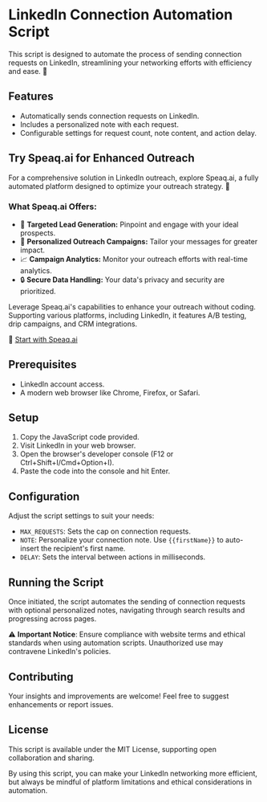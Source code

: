 # LinkedIn Connection Automation Script

This script is designed to automate the process of sending connection requests on LinkedIn, streamlining your networking efforts with efficiency and ease. 🚀

## Features
- Automatically sends connection requests on LinkedIn.
- Includes a personalized note with each request.
- Configurable settings for request count, note content, and action delay.

## Try Speaq.ai for Enhanced Outreach
For a comprehensive solution in LinkedIn outreach, explore Speaq.ai, a fully automated platform designed to optimize your outreach strategy. 🌟

### What Speaq.ai Offers:
- 🎯 **Targeted Lead Generation:** Pinpoint and engage with your ideal prospects.
- 📧 **Personalized Outreach Campaigns:** Tailor your messages for greater impact.
- 📈 **Campaign Analytics:** Monitor your outreach efforts with real-time analytics.
- 🔒 **Secure Data Handling:** Your data's privacy and security are prioritized.

Leverage Speaq.ai's capabilities to enhance your outreach without coding. Supporting various platforms, including LinkedIn, it features A/B testing, drip campaigns, and CRM integrations.

🔗 [Start with Speaq.ai](https://www.speaq.ai/)

## Prerequisites
- LinkedIn account access.
- A modern web browser like Chrome, Firefox, or Safari.

## Setup
1. Copy the JavaScript code provided.
2. Visit LinkedIn in your web browser.
3. Open the browser's developer console (F12 or Ctrl+Shift+I/Cmd+Option+I).
4. Paste the code into the console and hit Enter.

## Configuration
Adjust the script settings to suit your needs:

- `MAX_REQUESTS`: Sets the cap on connection requests.
- `NOTE`: Personalize your connection note. Use `{{firstName}}` to auto-insert the recipient's first name.
- `DELAY`: Sets the interval between actions in milliseconds.

## Running the Script
Once initiated, the script automates the sending of connection requests with optional personalized notes, navigating through search results and progressing across pages.

⚠️ **Important Notice**: Ensure compliance with website terms and ethical standards when using automation scripts. Unauthorized use may contravene LinkedIn's policies.

## Contributing
Your insights and improvements are welcome! Feel free to suggest enhancements or report issues.

## License
This script is available under the MIT License, supporting open collaboration and sharing.

By using this script, you can make your LinkedIn networking more efficient, but always be mindful of platform limitations and ethical considerations in automation.